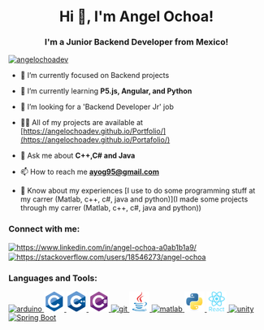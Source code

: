 <h1 align="center">Hi 👋, I'm Angel Ochoa!</h1>
<h3 align="center">I'm a Junior Backend Developer from Mexico!</h3>

<p align="left"> <a href="https://github.com/ryo-ma/github-profile-trophy"><img src="https://github-profile-trophy.vercel.app/?username=angelochoadev" alt="angelochoadev" /></a> </p>

- 🔭 I’m currently focused on Backend projects

- 🌱 I’m currently learning **P5.js, Angular, and Python**

- 🤝 I’m looking for a 'Backend Developer Jr' job

- 👨‍💻 All of my projects are available at [https://angelochoadev.github.io/Portfolio/](https://angelochoadev.github.io/Portafolio/)

- 💬 Ask me about **C++,C# and Java**

- 📫 How to reach me **ayog95@gmail.com**

- 📄 Know about my experiences [I use to do some programming stuff at my carrer (Matlab, c++, c#, java and python)](I made some projects through my carrer (Matlab, c++, c#, java and python))

<h3 align="left">Connect with me:</h3>
<p align="left">
<a href="https://linkedin.com/in/https://www.linkedin.com/in/angel-ochoa-a0ab1b1a9/" target="blank"><img align="center" src="https://raw.githubusercontent.com/rahuldkjain/github-profile-readme-generator/master/src/images/icons/Social/linked-in-alt.svg" alt="https://www.linkedin.com/in/angel-ochoa-a0ab1b1a9/" height="30" width="40" /></a>
<a href="https://stackoverflow.com/users/https://stackoverflow.com/users/18546273/angel-ochoa" target="blank"><img align="center" src="https://raw.githubusercontent.com/rahuldkjain/github-profile-readme-generator/master/src/images/icons/Social/stack-overflow.svg" alt="https://stackoverflow.com/users/18546273/angel-ochoa" height="30" width="40" /></a>
</p>

<h3 align="left">Languages and Tools:</h3>
<p align="left"> <a href="https://www.arduino.cc/" target="_blank" rel="noreferrer"> <img src="https://cdn.worldvectorlogo.com/logos/arduino-1.svg" alt="arduino" width="40" height="40"/> </a> <a href="https://www.cprogramming.com/" target="_blank" rel="noreferrer"> <img src="https://raw.githubusercontent.com/devicons/devicon/master/icons/c/c-original.svg" alt="c" width="40" height="40"/> </a> <a href="https://www.w3schools.com/cpp/" target="_blank" rel="noreferrer"> <img src="https://raw.githubusercontent.com/devicons/devicon/master/icons/cplusplus/cplusplus-original.svg" alt="cplusplus" width="40" height="40"/> </a> <a href="https://www.w3schools.com/cs/" target="_blank" rel="noreferrer"> <img src="https://raw.githubusercontent.com/devicons/devicon/master/icons/csharp/csharp-original.svg" alt="csharp" width="40" height="40"/> </a> <a href="https://git-scm.com/" target="_blank" rel="noreferrer"> <img src="https://www.vectorlogo.zone/logos/git-scm/git-scm-icon.svg" alt="git" width="40" height="40"/> </a> <a href="https://www.java.com" target="_blank" rel="noreferrer"> <img src="https://raw.githubusercontent.com/devicons/devicon/master/icons/java/java-original.svg" alt="java" width="40" height="40"/> </a> <a href="https://www.mathworks.com/" target="_blank" rel="noreferrer"> <img src="https://upload.wikimedia.org/wikipedia/commons/2/21/Matlab_Logo.png" alt="matlab" width="40" height="40"/> </a> <a href="https://www.python.org" target="_blank" rel="noreferrer"> <img src="https://raw.githubusercontent.com/devicons/devicon/master/icons/python/python-original.svg" alt="python" width="40" height="40"/> </a> <a href="https://reactjs.org/" target="_blank" rel="noreferrer"> <img src="https://raw.githubusercontent.com/devicons/devicon/master/icons/react/react-original-wordmark.svg" alt="react" width="40" height="40"/> </a> <a href="https://unity.com/" target="_blank" rel="noreferrer"> <img src="https://www.vectorlogo.zone/logos/unity3d/unity3d-icon.svg" alt="unity" width="40" height="40"/> </a> 
  <a href="https://spring.io/" target="_blank" rel="noreferrer"><img src="https://www.vhv.rs/dpng/d/458-4589658_spring-framework-logo-spring-boot-png-transparent-png.png" alt="Spring Boot" width="40" height="40"  /> </a>
</p>
